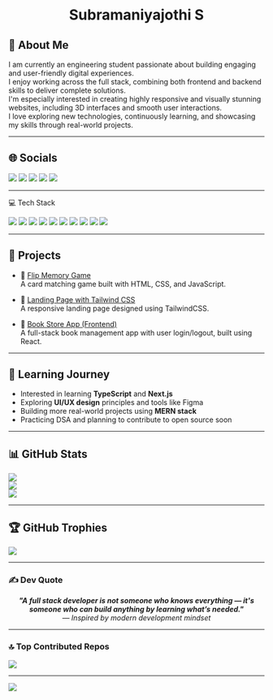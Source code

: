 <h1 align="center">Subramaniyajothi S</h1>

## 💫 About Me  
I am currently an engineering student passionate about building engaging and user-friendly digital experiences.  
I enjoy working across the full stack, combining both frontend and backend skills to deliver complete solutions.  
I'm especially interested in creating highly responsive and visually stunning websites, including 3D interfaces and smooth user interactions.  
I love exploring new technologies, continuously learning, and showcasing my skills through real-world projects.

---

## 🌐 Socials
<a href="https://linkedin.com/in/subramaniyajothi-s"><img src="https://img.shields.io/badge/LinkedIn-%230077B5.svg?logo=linkedin&logoColor=white" /></a>
<a href="https://reddit.com/user/Proud-Register-2104"><img src="https://img.shields.io/badge/Reddit-%23FF4500.svg?logo=reddit&logoColor=white" /></a>
<a href="https://stackoverflow.com/users/24310580/subramaniyajothi-s"><img src="https://img.shields.io/badge/-Stackoverflow-FE7A16?logo=stack-overflow&logoColor=white" /></a>
<a href="https://codepen.io/Subramaniyajothi-S"><img src="https://img.shields.io/badge/Codepen-000000?logo=codepen&logoColor=white" /></a>
<a href="mailto:subrmaniyajothi2002@gmail.com"><img src="https://img.shields.io/badge/Email-D14836?logo=gmail&logoColor=white" /></a>

---
💻 Tech Stack
<p>
  <img src="https://img.shields.io/badge/html5-%23E34F26.svg?style=for-the-badge&logo=html5&logoColor=white"/>
  <img src="https://img.shields.io/badge/css3-%231572B6.svg?style=for-the-badge&logo=css3&logoColor=white"/>
  <img src="https://img.shields.io/badge/javascript-%23323330.svg?style=for-the-badge&logo=javascript&logoColor=%23F7DF1E"/>
  <img src="https://img.shields.io/badge/bootstrap-%238511FA.svg?style=for-the-badge&logo=bootstrap&logoColor=white"/>
  <img src="https://img.shields.io/badge/react-%2320232a.svg?style=for-the-badge&logo=react&logoColor=%2361DAFB"/>
  <img src="https://img.shields.io/badge/react_native-%2320232a.svg?style=for-the-badge&logo=react&logoColor=%2361DAFB"/>
  <img src="https://img.shields.io/badge/React%20Hook%20Form-%23EC5990.svg?style=for-the-badge&logo=reacthookform&logoColor=white"/>
  <img src="https://img.shields.io/badge/node.js-6DA55F?style=for-the-badge&logo=node.js&logoColor=white"/>
  <img src="https://img.shields.io/badge/MongoDB-%234ea94b.svg?style=for-the-badge&logo=mongodb&logoColor=white"/>
  <img src="https://img.shields.io/badge/figma-%23F24E1E.svg?style=for-the-badge&logo=figma&logoColor=white"/>
</p>

---

## 🚀 Projects
- 🔗 [Flip Memory Game](https://flip-memorygame.netlify.app/)  
  A card matching game built with HTML, CSS, and JavaScript.

- 🔗 [Landing Page with Tailwind CSS](https://landing-page-with-tailwind-css.netlify.app/)  
  A responsive landing page designed using TailwindCSS.

- 🔗 [Book Store App (Frontend)](https://book-store-app-frontend-s1mp.vercel.app/)  
  A full-stack book management app with user login/logout, built using React.

---

## 📘 Learning Journey
- Interested in learning **TypeScript** and **Next.js**
- Exploring **UI/UX design** principles and tools like Figma
- Building more real-world projects using **MERN stack**
- Practicing DSA and planning to contribute to open source soon

---

## 📊 GitHub Stats
<img src="https://github-readme-stats.vercel.app/api?username=Subramaniyajothi6&theme=dark&hide_border=false&include_all_commits=true&count_private=true" />
<br/>
<img src="https://nirzak-streak-stats.vercel.app/?user=Subramaniyajothi6&theme=dark&hide_border=false"/>
<br/>
<img src="https://github-readme-stats.vercel.app/api/top-langs/?username=Subramaniyajothi6&theme=dark&hide_border=false&layout=compact"/>

---

## 🏆 GitHub Trophies
<img src="https://github-profile-trophy.vercel.app/?username=Subramaniyajothi6&theme=radical&no-frame=false&no-bg=false&margin-w=4"/>

---

### ✍️ Dev Quote
<p align="center">
  <b><i>"A full stack developer is not someone who knows everything — it's someone who can build anything by learning what’s needed."</i></b><br>
  — <i>Inspired by modern development mindset</i>
</p>

---

### 🔝 Top Contributed Repos
<img src="https://github-contributor-stats.vercel.app/api?username=Subramaniyajothi6&limit=5&theme=dark&combine_all_yearly_contributions=true"/>

---

<a href="https://visitcount.itsvg.in">
  <img src="https://visitcount.itsvg.in/api?id=Subramaniyajothi6&icon=7&color=0" />
</a>

<!-- Proudly created with GPRM ( https://gprm.itsvg.in ) -->
